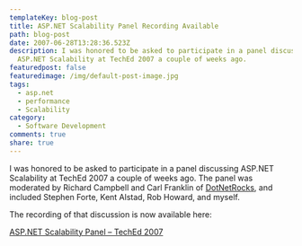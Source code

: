 ```yaml
---
templateKey: blog-post
title: ASP.NET Scalability Panel Recording Available
path: blog-post
date: 2007-06-28T13:28:36.523Z
description: I was honored to be asked to participate in a panel discussing
  ASP.NET Scalability at TechEd 2007 a couple of weeks ago.
featuredpost: false
featuredimage: /img/default-post-image.jpg
tags:
  - asp.net
  - performance
  - Scalability
category:
  - Software Development
comments: true
share: true
---
```

<!--StartFragment-->

I was honored to be asked to participate in a panel discussing ASP.NET Scalability at TechEd 2007 a couple of weeks ago. The panel was moderated by Richard Campbell and Carl Franklin of [DotNetRocks](http://www.dotnetrocks.com/), and included Stephen Forte, Kent Alstad, Rob Howard, and myself.

The recording of that discussion is now available here:

[ASP.NET Scalability Panel – TechEd 2007](http://www.dotnetrocks.com/default.aspx?showNum=246)

<!--EndFragment-->